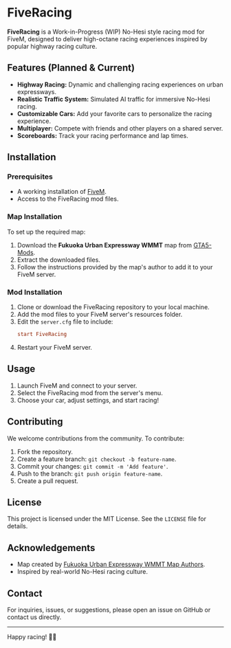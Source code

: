 # FiveRacing

**FiveRacing** is a Work-in-Progress (WIP) No-Hesi style racing mod for FiveM, designed to deliver high-octane racing experiences inspired by popular highway racing culture.

## Features (Planned & Current)
- **Highway Racing:** Dynamic and challenging racing experiences on urban expressways.
- **Realistic Traffic System:** Simulated AI traffic for immersive No-Hesi racing.
- **Customizable Cars:** Add your favorite cars to personalize the racing experience.
- **Multiplayer:** Compete with friends and other players on a shared server.
- **Scoreboards:** Track your racing performance and lap times.

## Installation

### Prerequisites
- A working installation of [FiveM](https://fivem.net/).
- Access to the FiveRacing mod files.

### Map Installation
To set up the required map:
1. Download the **Fukuoka Urban Expressway WMMT** map from [GTA5-Mods](https://www.gta5-mods.com/maps/fukuoka-urban-expressway-wmmt-fivem-sp-ymap-alpha).
2. Extract the downloaded files.
3. Follow the instructions provided by the map's author to add it to your FiveM server.

### Mod Installation
1. Clone or download the FiveRacing repository to your local machine.
2. Add the mod files to your FiveM server's resources folder.
3. Edit the `server.cfg` file to include:
   ```cfg
   start FiveRacing
   ```
4. Restart your FiveM server.

## Usage
1. Launch FiveM and connect to your server.
2. Select the FiveRacing mod from the server's menu.
3. Choose your car, adjust settings, and start racing!

## Contributing
We welcome contributions from the community. To contribute:
1. Fork the repository.
2. Create a feature branch: `git checkout -b feature-name`.
3. Commit your changes: `git commit -m 'Add feature'`.
4. Push to the branch: `git push origin feature-name`.
5. Create a pull request.

## License
This project is licensed under the MIT License. See the `LICENSE` file for details.

## Acknowledgements
- Map created by [Fukuoka Urban Expressway WMMT Map Authors](https://www.gta5-mods.com/maps/fukuoka-urban-expressway-wmmt-fivem-sp-ymap-alpha).
- Inspired by real-world No-Hesi racing culture.

## Contact
For inquiries, issues, or suggestions, please open an issue on GitHub or contact us directly.

---
Happy racing! 🚗💨
